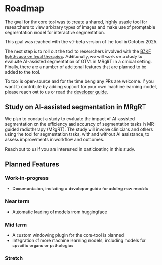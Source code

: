 # Roadmap

The goal for the core tool was to create a shared, highly usable tool for researchers to view arbitrary types of images and make use of promptable segmentation model for interactive segmentation.

This goal was reached with the v0-beta version of the tool in October 2025. 

The next step is to roll out the tool to researchers involved with the [BZKF lighthouse on local therapies](https://bzkf.de/f/forschung/leuchttuerme/lokale-therapien/). Additonally, we will work on a study to evaluate AI-assisted segmentation of GTVs in MRgRT in a clinical setting. Finally, there are a number of additonal features that are planned to be added to the tool.

To tool is open-source and for the time being any PRs are welcome. If you want to contribute by adding support for your own machine learning model, please reach out to us or read the [developer guide]().

## Study on AI-assisted segmentation in MRgRT

We plan to conduct a study to evaluate the impact of AI-assisted segmentation on the efficiency and accuracy of segmentation tasks in MR-guided radiotherapy (MRgRT). The study will involve clinicians and others using the tool for segmentation tasks, with and without AI assistance, to assess improvements in workflow and outcomes.

Reach out to us if you are interested in participating in this study.

## Planned Features

### Work-in-progress
- Documentation, including a developer guide for adding new models

### Near term
- Automatic loading of models from huggingface

### Mid term

- A custom windowing plugin for the core-tool is planned
- Integration of more machine learning models, including models for specific organs or pathologies


### Stretch

